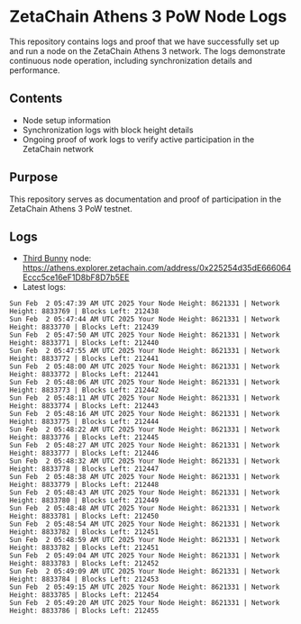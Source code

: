 # ZetaChain Athens 3 PoW Node Logs
This repository contains logs and proof that we have successfully set up and run a node on the ZetaChain Athens 3 network. The logs demonstrate continuous node operation, including synchronization details and performance.

## Contents
- Node setup information
- Synchronization logs with block height details
- Ongoing proof of work logs to verify active participation in the ZetaChain network

## Purpose
This repository serves as documentation and proof of participation in the ZetaChain Athens 3 PoW testnet.

## Logs

- [Third Bunny](https://thirdbunny.xyz/) node: https://athens.explorer.zetachain.com/address/0x225254d35dE666064Eccc5ce16eF1D8bF8D7b5EE
- Latest logs:
```
Sun Feb  2 05:47:39 AM UTC 2025 Your Node Height: 8621331 | Network Height: 8833769 | Blocks Left: 212438
Sun Feb  2 05:47:44 AM UTC 2025 Your Node Height: 8621331 | Network Height: 8833770 | Blocks Left: 212439
Sun Feb  2 05:47:50 AM UTC 2025 Your Node Height: 8621331 | Network Height: 8833771 | Blocks Left: 212440
Sun Feb  2 05:47:55 AM UTC 2025 Your Node Height: 8621331 | Network Height: 8833772 | Blocks Left: 212441
Sun Feb  2 05:48:00 AM UTC 2025 Your Node Height: 8621331 | Network Height: 8833772 | Blocks Left: 212441
Sun Feb  2 05:48:06 AM UTC 2025 Your Node Height: 8621331 | Network Height: 8833773 | Blocks Left: 212442
Sun Feb  2 05:48:11 AM UTC 2025 Your Node Height: 8621331 | Network Height: 8833774 | Blocks Left: 212443
Sun Feb  2 05:48:16 AM UTC 2025 Your Node Height: 8621331 | Network Height: 8833775 | Blocks Left: 212444
Sun Feb  2 05:48:22 AM UTC 2025 Your Node Height: 8621331 | Network Height: 8833776 | Blocks Left: 212445
Sun Feb  2 05:48:27 AM UTC 2025 Your Node Height: 8621331 | Network Height: 8833777 | Blocks Left: 212446
Sun Feb  2 05:48:32 AM UTC 2025 Your Node Height: 8621331 | Network Height: 8833778 | Blocks Left: 212447
Sun Feb  2 05:48:38 AM UTC 2025 Your Node Height: 8621331 | Network Height: 8833779 | Blocks Left: 212448
Sun Feb  2 05:48:43 AM UTC 2025 Your Node Height: 8621331 | Network Height: 8833780 | Blocks Left: 212449
Sun Feb  2 05:48:48 AM UTC 2025 Your Node Height: 8621331 | Network Height: 8833781 | Blocks Left: 212450
Sun Feb  2 05:48:54 AM UTC 2025 Your Node Height: 8621331 | Network Height: 8833782 | Blocks Left: 212451
Sun Feb  2 05:48:59 AM UTC 2025 Your Node Height: 8621331 | Network Height: 8833782 | Blocks Left: 212451
Sun Feb  2 05:49:04 AM UTC 2025 Your Node Height: 8621331 | Network Height: 8833783 | Blocks Left: 212452
Sun Feb  2 05:49:09 AM UTC 2025 Your Node Height: 8621331 | Network Height: 8833784 | Blocks Left: 212453
Sun Feb  2 05:49:15 AM UTC 2025 Your Node Height: 8621331 | Network Height: 8833785 | Blocks Left: 212454
Sun Feb  2 05:49:20 AM UTC 2025 Your Node Height: 8621331 | Network Height: 8833786 | Blocks Left: 212455
```
